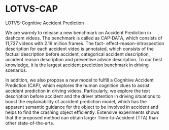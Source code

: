 # LOTVS-CAP
LOTVS-Cognitive Accident Prediction

We are warmly to release a new benchmark on Accident Prediction in dashcam videos. The benchmark is called as CAP-DATA, which consists of 11,727 videos with 2.19 million frames. The fact- effect-reason-introspection description for each accident video is annotated, which consists of the factual description before accident, categorical accident description, accident reason description and preventive advice description. To our best knowledge, it is the largest accident prediction benchmark in driving scenarios.

In addition, we also propose a new model to fulfill a Cognitive Accident Prediction (CAP), which explores the human cognition clues to assist accident prediction in driving videos. Particularly, we explore the text description before accident and the driver attention in driving situations to boost the explainability of accident prediction model, which has the apparent semantic guidance for the object to be involved in accident and helps to find the crashing object efficiently. Extensive experiments shows that the proposed method can obtain larger Time-to-Accident (TTA) than other state-of-the-arts.
